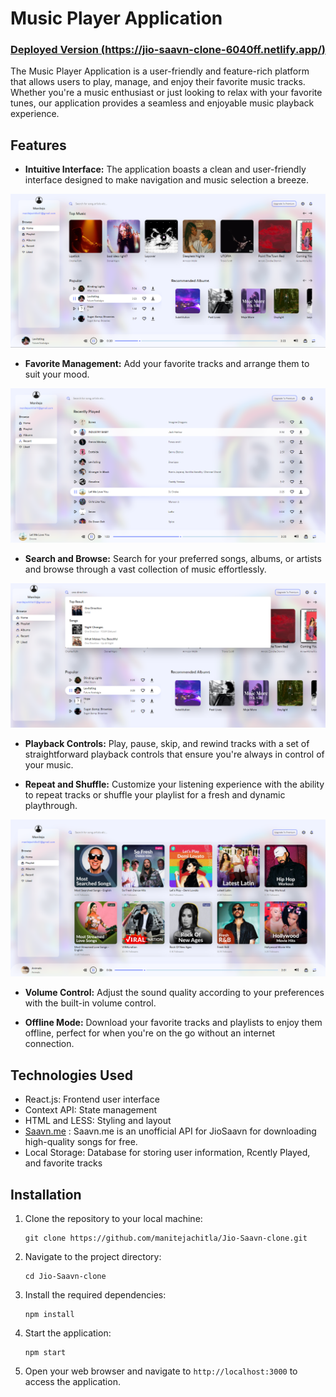 

# Music Player Application 
### [Deployed Version (https://jio-saavn-clone-6040ff.netlify.app/)](https://jio-saavn-clone-6040ff.netlify.app/)

The Music Player Application is a user-friendly and feature-rich platform that allows users to play, manage, and enjoy their favorite music tracks. Whether you're a music enthusiast or just looking to relax with your favorite tunes, our application provides a seamless and enjoyable music playback experience.

## Features

- **Intuitive Interface:** The application boasts a clean and user-friendly interface designed to make navigation and music selection a breeze.


![Music Player](https://github.com/manitejachitla/Jio-Saavn-clone/blob/master/demo/p1.png?raw=true)


- **Favorite Management:** Add your favorite tracks and arrange them to suit your mood.


![Music Player](https://github.com/manitejachitla/Jio-Saavn-clone/blob/master/demo/p3.png?raw=true)



- **Search and Browse:** Search for your preferred songs, albums, or artists and browse through a vast collection of music effortlessly.

  
![Music Player](https://github.com/manitejachitla/Jio-Saavn-clone/blob/master/demo/p2.png?raw=true)

- **Playback Controls:** Play, pause, skip, and rewind tracks with a set of straightforward playback controls that ensure you're always in control of your music.

- **Repeat and Shuffle:** Customize your listening experience with the ability to repeat tracks or shuffle your playlist for a fresh and dynamic playthrough.


![Music Player](https://github.com/manitejachitla/Jio-Saavn-clone/blob/master/demo/p4.png?raw=true)

- **Volume Control:** Adjust the sound quality according to your preferences with the built-in volume control.

- **Offline Mode:** Download your favorite tracks and playlists to enjoy them offline, perfect for when you're on the go without an internet connection.


## Technologies Used

- React.js: Frontend user interface
- Context API: State management
- HTML and LESS: Styling and layout
- [Saavn.me](https://docs.saavn.me/) : Saavn.me is an unofficial API for JioSaavn for downloading high-quality songs for free.
- Local Storage: Database for storing user information, Rcently Played, and favorite tracks


  
## Installation

1. Clone the repository to your local machine:

   ```
   git clone https://github.com/manitejachitla/Jio-Saavn-clone.git
   ```

2. Navigate to the project directory:

   ```
   cd Jio-Saavn-clone
   ```

3. Install the required dependencies:

   ```
   npm install
   ```

4. Start the application:

   ```
   npm start
   ```

5. Open your web browser and navigate to `http://localhost:3000` to access the application.
